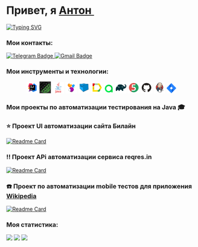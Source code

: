  <h1>Привет, я  <a href="(https://github.com/Melnikov-A/)" target="_blank"> Антон </a><img src="https://github.com/blackcater/blackcater/raw/main/images/Hi.gif" height="32" alt=""/> </h1>

[![Typing SVG](https://readme-typing-svg.herokuapp.com?color=%2336BCF7&lines=Junior+QA+Engineer)](https://git.io/typing-svg)


### Мои контакты:
  <a href="https://t.me/melnikof2049">
    <img src="https://img.shields.io/badge/Telegram-blue?style=for-the-badge&logo=telegram&logoColor=white" alt="Telegram Badge"/>
  </a>

  <a href="mailto:melnikov.tosha001@mail.ru">
    <img src="https://img.shields.io/badge/@Mail.ru-blue?style=for-the-badge&logo=mail&logoColor=white" alt="Gmail Badge"/>
  </a>

### Мои инструменты и технологии:
<p align="center">
<img width="6%" title="IntelliJ IDEA" src="images/logo/Idea.svg">
<img width="6%" title="RestAssured" src="images/logo/RestAssured.png">
<img width="6%" title="Java" src="images/logo/Java.svg">
<img width="6%" title="Selenide" src="images/logo/Selenide.svg">
<img width="6%" title="Selenoid" src="images/logo/Selenoid.svg">
<img width="6%" title="Allure Report" src="images/logo/Allure.svg">
<img width="5%" title="Allure TestOps" src="images/logo/Allure_TO.svg">
<img width="6%" title="Gradle" src="images/logo/Gradle.svg">
<img width="6%" title="JUnit5" src="images/logo/JUnit5.svg">
<img width="6%" title="GitHub" src="images/logo/GitHub.svg">
<img width="6%" title="Jenkins" src="images/logo/Jenkins.svg">
<img width="5%" title="Jira" src="images/logo/Jira.svg">
</p>

### Мои проекты по автоматизации тестирования на Java :mortar_board:

### :star: Проект UI автоматизации сайта Билайн
[![Readme Card](https://github-readme-stats.vercel.app/api/pin/?username=Melnikov-A&repo=Beeline_UI_autotests)](https://github.com/Melnikov-A/Beeline_UI_autotests)

### :bangbang: Проект APi автоматизации  сервиса reqres.in
[![Readme Card](https://github-readme-stats.vercel.app/api/pin/?username=Melnikov-A&repo=Reqres_API_autotests)](https://github.com/Melnikov-A/Reqres_API_autotests)

### :phone:  Проект по автоматизации mobile тестов для приложения [Wikipedia](https://ru.wikipedia.org/)
[![Readme Card](https://github-readme-stats.vercel.app/api/pin/?username=Melnikov-A&repo=Wikipedia_mobile_autotests)](https://github.com/Melnikov-A/Wikipedia_mobile_autotests)



### Моя статистика:
![](https://github-profile-summary-cards.vercel.app/api/cards/profile-details?username=Melnikov-A&theme=solarized_dark)
![](https://github-profile-summary-cards.vercel.app/api/cards/stats?username=Melnikov-A&theme=solarized_dark)
![](https://github-profile-summary-cards.vercel.app/api/cards/repos-per-language?username=Melnikov-A&theme=solarized_dark)
